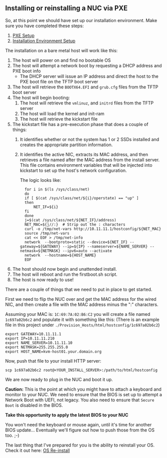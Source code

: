 ## Installing or reinstalling a NUC via PXE

So, at this point we should have set up our installation environment.  Make sure you have completed these steps:

1. [PXE Setup](../PXE_Setup/README.md)
1. [Installation Environment Setup](Setup_Env.md)

The installation on a bare metal host will work like this:

1. The host will power on and find no bootable OS
1. The host will attempt a network boot by requesting a DHCP address and PXE boot info
   * The DHCP server will issue an IP address and direct the host to the PXE boot file on the TFTP boot server
1. The host will retrieve the `BOOTX64.EFI` and `grub.cfg` files from the TFTP boot server
1. The host will begin booting:
   1. The host will retrieve the `vmlinuz`, and `initrd` files from the TFTP server
   1. The host will load the kernel and init-ram
   1. The host will retrieve the kickstart file
1. The kickstart file has a pre-execution phase that does a couple of things:
   1. It identifies whether or not the system has 1 or 2 SSDs installed and creates the appropriate partition information.
   1. It identifies the active NIC, extracts its MAC address, and then retrieves a file named after the MAC address from the install server.  This file contains environment variables that will be injected into kickstart to set up the host's network configuration.

        The logic looks like:

            for i in $(ls /sys/class/net)
            do
            if [ $(cat /sys/class/net/${i}/operstate) == "up" ]
            then
                NET_IF=${i}
            fi
            done
            j=$(cat /sys/class/net/${NET_IF}/address)
            NET_MAC=${j//:}  # Strip out the : characters
            curl -o /tmp/net-vars http://10.11.11.1/hostconfig/${NET_MAC}
            source /tmp/net-vars
            cat << EOF > /tmp/net-info
            network  --bootproto=static --device=${NET_IF} --gateway=${GATEWAY} --ip=${IP} --nameserver=${NAME_SERVER} --netmask=${NETMASK} --ipv6=auto --activate
            network  --hostname=${HOST_NAME}
            EOF
1. The host should now begin and unattended install.
1. The host will reboot and run the firstboot.sh script.
1. The host is now ready to use!

There are a couple of things that we need to put in place to get started.

First we need to flip the NUC over and get the MAC address for the wired NIC, and then create a file with the MAC address minus the ":" characters.

Assuming your MAC is: `1C:69:7A:02:B6:C2` you will create a file named `1c697a02b6c2` and populate it with something like this: (There is an example file in this project under `./Provision_Hosts/html/hostconfig/1c697a02b6c2`)

    export GATEWAY=10.11.11.1
    export IP=10.11.11.210
    export NAME_SERVER=10.11.11.10
    export NETMASK=255.255.255.0
    export HOST_NAME=kvm-host01.your.domain.org

Now, push that file to your install HTTP server:

    scp 1c697a02b6c2 root@<YOUR_INSTALL_SERVER>:/path/to/html/hostconfig

We are now ready to plug in the NUC and boot it up.

__Caution:__  This is the point at which you might have to attach a keyboard and monitor to your NUC.  We need to ensure that the BIOS is set up to attempt a Network Boot with UEFI, not legacy.  You also need to ensure that `Secure Boot` is disabled in the BIOS.

__Take this opportunity to apply the latest BIOS to your NUC__

You won't need the keyboard or mouse again, until it's time for another BIOS update...  Eventually we'll figure out how to push those from the OS too.  ;-)

The last thing that I've prepared for you is the ability to reinstall your OS.  Check it out here: [OS Re-install](ReInstall_Bare_Metal.md)
